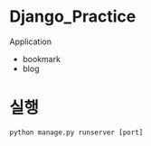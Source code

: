 # Django_Practice
Application
 - bookmark
 - blog

# 실행
<code>python manage.py runserver [port]</code>

